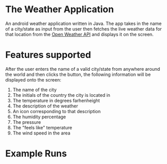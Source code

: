 # The Weather Application
An android weather application written in Java. The app takes in the name of a city/state as input from the user then fetches the live weather data
for that location from the [Open Weather API](https://openweathermap.org/) and displays it on the screen.

# Features supported

After the user enters the name of a valid city/state from anywhere around the world and then clicks the button, the following information will be displayed onto the screen:

1) The name of the city
2) The initials of the country the city is located in
3) The temperature in degrees farhenheight 
4) The description of the weather
5) An icon corresponding to that description
6) The humidity percentage
7) The pressure
8) The "feels like" temperature
9) The wind speed in the area

# Example Runs

